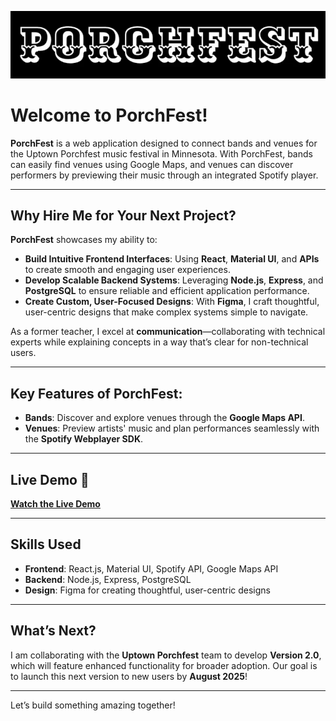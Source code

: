 ![PorchFest](./porchfest.png)

# **Welcome to PorchFest!**

**PorchFest** is a web application designed to connect bands and venues for the Uptown Porchfest music festival in Minnesota. With PorchFest, bands can easily find venues using Google Maps, and venues can discover performers by previewing their music through an integrated Spotify player.

---

## **Why Hire Me for Your Next Project?**

**PorchFest** showcases my ability to:

- **Build Intuitive Frontend Interfaces**: Using **React**, **Material UI**, and **APIs** to create smooth and engaging user experiences.
- **Develop Scalable Backend Systems**: Leveraging **Node.js**, **Express**, and **PostgreSQL** to ensure reliable and efficient application performance.
- **Create Custom, User-Focused Designs**: With **Figma**, I craft thoughtful, user-centric designs that make complex systems simple to navigate.

As a former teacher, I excel at **communication**—collaborating with technical experts while explaining concepts in a way that’s clear for non-technical users.

---

## **Key Features of PorchFest**:
- **Bands**: Discover and explore venues through the **Google Maps API**.
- **Venues**: Preview artists' music and plan performances seamlessly with the **Spotify Webplayer SDK**.

---

## **Live Demo 🎥**
[**Watch the Live Demo**](https://youtu.be/M96dghBqQZE?si=XFvxz96SDG1rbiLN)

---

## **Skills Used**
- **Frontend**: React.js, Material UI, Spotify API, Google Maps API
- **Backend**: Node.js, Express, PostgreSQL
- **Design**: Figma for creating thoughtful, user-centric designs

---

## **What’s Next?**
I am collaborating with the **Uptown Porchfest** team to develop **Version 2.0**, which will feature enhanced functionality for broader adoption. Our goal is to launch this next version to new users by **August 2025**!

---

Let’s build something amazing together!
